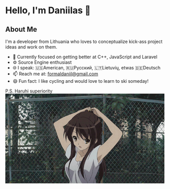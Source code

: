 # Hello, I'm Daniilas 👋

## About Me
I'm a developer from Lithuania who loves to conceptualize kick-ass project ideas and work on them.

- 🗻 Currently focused on getting better at C++, JavaScript and Laravel
- ⚙️ Source Engine enthusiast
- 🌐 I speak: 🇺🇸American, 🇷🇺Русский, 🇱🇹Lietuvių, etwas 🇩🇪Deutsch
- 📫 Reach me at: [formaldaniil@gmail.com](mailto:formaldaniil@gmail.com)
- 😄 Fun fact: I like cycling and would love to learn to ski someday!

P.S. Haruhi superiority
![Suzumiya Haruhi](https://github.com/UvvUmi/UvvUmi/blob/main/Media/Haruhi.gif)

